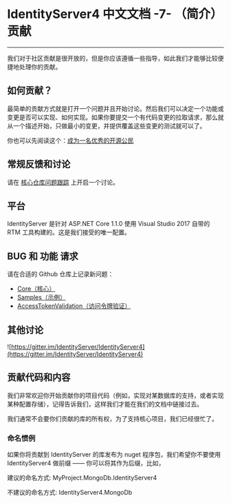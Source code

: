 # IdentityServer4 中文文档 -7- （简介）贡献

-----------------------------------------------------------

我们对于社区贡献是很开放的，但是你应该遵循一些指导，如此我们才能够比较便捷地处理你的贡献。

## 如何贡献？

最简单的贡献方式就是打开一个问题并且开始讨论。然后我们可以决定一个功能或变更是否可以实现、如何实现。如果你要提交一个有代码变更的拉取请求，那么就从一个描述开始，只做最小的变更，并提供覆盖这些变更的测试就可以了。

你也可以先阅读这个：[成为一名优秀的开源公民](https://hackernoon.com/being-a-good-open-source-citizen-9060d0ab9732#.x3hocgw85)

## 常规反馈和讨论

请在 [核心仓库问题跟踪](https://github.com/IdentityServer/IdentityServer4/issues) 上开启一个讨论。

## 平台

IdentityServer 是针对 ASP.NET Core 1.1.0 使用 Visual Studio 2017 自带的 RTM 工具构建的。这是我们接受的唯一配置。

## BUG 和 功能 请求

请在合适的 Github 仓库上记录新问题：

* [Core（核心）](https://github.com/IdentityServer/IdentityServer4)
* [Samples（示例）](https://github.com/IdentityServer/IdentityServer4.Samples)
* [AccessTokenValidation（访问令牌验证）](https://github.com/IdentityServer/IdentityServer4.AccessTokenValidation)

## 其他讨论

![https://gitter.im/IdentityServer/IdentityServer4](https://gitter.im/IdentityServer/IdentityServer4)

## 贡献代码和内容

我们非常欢迎你开始贡献你的项目代码（例如，实现对某数据库的支持，或者实现某种配置存储），记得告诉我们，这样我们才能在我们的文档中链接过去。

我们通常不会要你们贡献的库的所有权，为了支持核心项目，我们已经很忙了。

### 命名惯例

如果你将贡献到 IdentityServer 的库发布为 nuget 程序包，我们希望你不要使用 IdentityServer4 做前缀 —— 你可以将其作为后缀，比如，

建议的命名方式:           MyProject.MongoDb.IdentityServer4

不建议的命名方式:       IdentityServer4.MongoDb